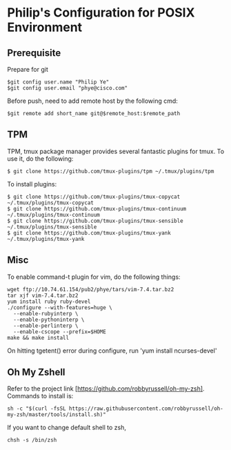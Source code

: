 Philip's Configuration for POSIX Environment
============================================

Prerequisite
------------

Prepare for git

    $git config user.name "Philip Ye"
    $git config user.email "phye@cisco.com"

Before push, need to add remote host by the following cmd:

    $git remote add short_name git@$remote_host:$remote_path

TPM
---
TPM, tmux package manager provides several fantastic plugins for tmux. 
To use it, do the following:

    $ git clone https://github.com/tmux-plugins/tpm ~/.tmux/plugins/tpm

To install plugins:

    $ git clone https://github.com/tmux-plugins/tmux-copycat ~/.tmux/plugins/tmux-copycat
    $ git clone https://github.com/tmux-plugins/tmux-continuum ~/.tmux/plugins/tmux-continuum
    $ git clone https://github.com/tmux-plugins/tmux-sensible ~/.tmux/plugins/tmux-sensible
    $ git clone https://github.com/tmux-plugins/tmux-yank ~/.tmux/plugins/tmux-yank

Misc
----
To enable command-t plugin for vim, do the following things:

    wget ftp://10.74.61.154/pub2/phye/tars/vim-7.4.tar.bz2
    tar xjf vim-7.4.tar.bz2
    yum install ruby ruby-devel 
    ./configure --with-features=huge \
      --enable-rubyinterp \
      --enable-pythoninterp \
      --enable-perlinterp \
      --enable-cscope --prefix=$HOME
    make && make install
 
On hitting tgetent() error during configure, run 'yum install ncurses-devel'


Oh My Zshell
------------
Refer to the project link [https://github.com/robbyrussell/oh-my-zsh]. Commands to install is:
  
    sh -c "$(curl -fsSL https://raw.githubusercontent.com/robbyrussell/oh-my-zsh/master/tools/install.sh)"

If you want to change default shell to zsh,
  
    chsh -s /bin/zsh
